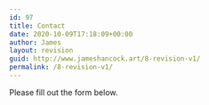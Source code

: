 ```yaml
---
id: 97
title: Contact
date: 2020-10-09T17:18:09+00:00
author: James
layout: revision
guid: http://www.jameshancock.art/8-revision-v1/
permalink: /8-revision-v1/
---
```

Please fill out the form below.

<div class="wpforms-container wpforms-container-full contact-form" id="wpforms-93">
</div>

<!-- .wpforms-container -->